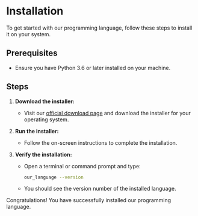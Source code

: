 # Installation

To get started with our programming language, follow these steps to install it on your system.

## Prerequisites

- Ensure you have Python 3.6 or later installed on your machine.

## Steps

1. **Download the installer:**
   - Visit our [official download page](https://example.com/download) and download the installer for your operating system.

2. **Run the installer:**
   - Follow the on-screen instructions to complete the installation.

3. **Verify the installation:**
   - Open a terminal or command prompt and type:
     ```sh
     our_language --version
     ```
   - You should see the version number of the installed language.

Congratulations! You have successfully installed our programming language.
